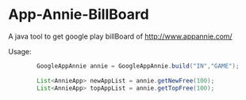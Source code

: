 # App-Annie-BillBoard

A java tool to get google play billBoard of http://www.appannie.com/ 

Usage:
```java
		GoogleAppAnnie annie = GoogleAppAnnie.build("IN","GAME");
		
		List<AnnieApp> newAppList = annie.getNewFree(100);
		List<AnnieApp> topAppList = annie.getTopFree(100);
		
```
